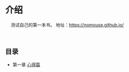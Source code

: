 # 介绍

　  测试自己的第一本书。
地址：https://nomouse.github.io/

&emsp;&emsp;
## 目录

* 第一章   [心得篇](Chapter01/experience.md)

